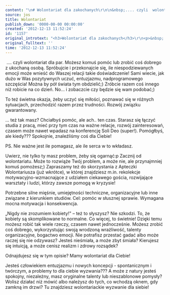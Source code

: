 ```yaml
---
content: "\n# Wolontariat dla zakochanych\r\n\n&nbsp;.... czyli  wolontariat dla par.  Możesz komuś pomóc lub zrobić coś dobrego z ukochaną osobą. Spróbujcie i przekonajcie się, ile niespodziewanych emocji może wnieść do Waszej relacji takie doświadczenie! Sami wiecie, jak dużo w Was pozytywnych uczuć, entuzjazmu, nadprogramowego szczęścia! Można by pół świata tym obdzielić;) Zróbcie razem coś innego niż robicie na co dzień.  No... i zobaczcie czy będzie się wam podobać;)\n\r\n\nTo też świetna okazja, żeby uczyć się miłości, poznawać  się w różnych sytuacjach, przechodzić razem przez trudności. Rozwój związku gwarantowany.\n\r\n\n# Wolontariat dla zabieganych\r\n\n... też tak masz? Chciałbyś pomóc, ale ach.. ten czas. Starasz się łączyć studia z pracą, mieć przy tym czas na ważne relacje, rozwój zainteresowań, czasem może nawet wpadasz na konferencję Soli Deo (super!).  Pomógłbyś, ale kiedy??? Spokojnie, znaleźliśmy coś dla Ciebie!\n\r\n\nPS. Nie ważne jest ile pomagasz, ale ile serca w to wkładasz.\n\r\n\n# Wolontariat dla leniwych & nieogarniętych\r\n\nUwierz, nie tylko ty masz problem, żeby się ogarnąć:p Zacznij od wolontariatu. Może to rozwiąże Twój problem, a może nie, ale przynajmniej komuś pomożesz;) Zapraszamy też do skorzystania z Apteczki Wolontariusza (już wkrótce), w której znajdziesz m.in. rekolekcje motywacyjno-wzmacnające z udziałem ciekawego gościa, rozwijające warsztaty i ludzi, którzy zawsze pomogą w kryzysie!\n\r\n\n# Wolontariat Męska Sprawa\r\n\nPotrzebne silne mięśnie, umiejętności techniczne, organizacyjne lub inne związane z kierunkiem studiów. Cel:  pomóc w słusznej sprawie.\nWymagana mocna motywacja i konsekwencja.\n\r\n\n# Wolontariat „Babę zesłał Bóg\"\r\n\n„Nigdy nie zrozumiem kobiety!\" – też to słyszysz? Nie szkodzi. To, że kobiety są skomplikowane to normalne.  Co więcej, to świetnie!\nDzięki temu możesz robić tak wiele rzeczy, czasem nawet jednocześnie. Możesz zrobić coś dobrego, wykorzystując swoją wrodzoną wrażliwość, talenty organizacyjne, bogactwo emocji. Nie potrafisz przestać gadać albo może raczej się nie odzywasz? Jesteś nieśmiała, a może zbyt śmiała? Kierujesz się intuicją, a może cenisz realizm i zdrowy rozsądek?\n\r\n\nOdnajdujesz się w tym opisie? Mamy wolontariat dla Ciebie!\n\r\n\n# Wolontariusze od spraw niemożliwych\r\n\nJesteś człowiekiem entuzjazmu i nowych koncepcji - spontanicznym i twórczym, a problemy to dla ciebie wyzwania???  A może z natury jesteś spokojny, niezależny, masz oryginalne talenty lub nieszablonowe pomysły?\nWolisz działać niż mówić  albo należysz do tych, co wchodzą oknem, gdy zamkną im drzwi?\nTu znajdziesz wolontariackie wyzwanie dla siebie!\n"
source: jos
title: Wolontariat
publish_down: '0000-00-00 00:00:00'
created: '2012-12-13 11:52:24'
id: '1157'
original_introtext: "<h3>Wolontariat dla zakochanych</h3>\r\n<p>&nbsp;.... czyli  wolontariat dla par.  Możesz komuś pomóc lub zrobić coś dobrego z ukochaną osobą. Spróbujcie i przekonajcie się, ile niespodziewanych emocji może wnieść do Waszej relacji takie doświadczenie! Sami wiecie, jak dużo w Was pozytywnych uczuć, entuzjazmu, nadprogramowego szczęścia! Można by pół świata tym obdzielić;) Zróbcie razem coś innego niż robicie na co dzień.  No... i zobaczcie czy będzie się wam podobać;)</p>\r\n<p>To też świetna okazja, żeby uczyć się miłości, poznawać  się w różnych sytuacjach, przechodzić razem przez trudności. Rozwój związku gwarantowany.</p>\r\n<h3>Wolontariat dla zabieganych</h3>\r\n<p>... też tak masz? Chciałbyś pomóc, ale ach.. ten czas. Starasz się łączyć studia z pracą, mieć przy tym czas na ważne relacje, rozwój zainteresowań, czasem może nawet wpadasz na konferencję Soli Deo (super!).  Pomógłbyś, ale kiedy??? Spokojnie, znaleźliśmy coś dla Ciebie!</p>\r\n<p>PS. Nie ważne jest ile pomagasz, ale ile serca w to wkładasz.</p>\r\n<h3>Wolontariat dla leniwych &amp; nieogarniętych</h3>\r\n<p>Uwierz, nie tylko ty masz problem, żeby się ogarnąć:p Zacznij od wolontariatu. Może to rozwiąże Twój problem, a może nie, ale przynajmniej komuś pomożesz;) Zapraszamy też do skorzystania z Apteczki Wolontariusza (już wkrótce), w której znajdziesz m.in. rekolekcje motywacyjno-wzmacnające z udziałem ciekawego gościa, rozwijające warsztaty i ludzi, którzy zawsze pomogą w kryzysie!</p>\r\n<h3>Wolontariat Męska Sprawa</h3>\r\n<p>Potrzebne silne mięśnie, umiejętności techniczne, organizacyjne lub inne związane z kierunkiem studiów. Cel:  pomóc w słusznej sprawie.<br />Wymagana mocna motywacja i konsekwencja.</p>\r\n<h3>Wolontariat „Babę zesłał Bóg\"</h3>\r\n<p>„Nigdy nie zrozumiem kobiety!\" – też to słyszysz? Nie szkodzi. To, że kobiety są skomplikowane to normalne.  Co więcej, to świetnie!<br />Dzięki temu możesz robić tak wiele rzeczy, czasem nawet jednocześnie. Możesz zrobić coś dobrego, wykorzystując swoją wrodzoną wrażliwość, talenty organizacyjne, bogactwo emocji. Nie potrafisz przestać gadać albo może raczej się nie odzywasz? Jesteś nieśmiała, a może zbyt śmiała? Kierujesz się intuicją, a może cenisz realizm i zdrowy rozsądek?</p>\r\n<p>Odnajdujesz się w tym opisie? Mamy wolontariat dla Ciebie!</p>\r\n<h3>Wolontariusze od spraw niemożliwych</h3>\r\n<p>Jesteś człowiekiem entuzjazmu i nowych koncepcji - spontanicznym i twórczym, a problemy to dla ciebie wyzwania???  A może z natury jesteś spokojny, niezależny, masz oryginalne talenty lub nieszablonowe pomysły?<br />Wolisz działać niż mówić  albo należysz do tych, co wchodzą oknem, gdy zamkną im drzwi?<br />Tu znajdziesz wolontariackie wyzwanie dla siebie!</p>"
original_fulltext: ''
time: '2012-12-13 11:52:24'
---
```

&nbsp;.... czyli  wolontariat dla par.  Możesz komuś pomóc lub zrobić coś dobrego z ukochaną osobą. Spróbujcie i przekonajcie się, ile niespodziewanych emocji może wnieść do Waszej relacji takie doświadczenie! Sami wiecie, jak dużo w Was pozytywnych uczuć, entuzjazmu, nadprogramowego szczęścia! Można by pół świata tym obdzielić;) Zróbcie razem coś innego niż robicie na co dzień.  No... i zobaczcie czy będzie się wam podobać;)


To też świetna okazja, żeby uczyć się miłości, poznawać  się w różnych sytuacjach, przechodzić razem przez trudności. Rozwój związku gwarantowany.




... też tak masz? Chciałbyś pomóc, ale ach.. ten czas. Starasz się łączyć studia z pracą, mieć przy tym czas na ważne relacje, rozwój zainteresowań, czasem może nawet wpadasz na konferencję Soli Deo (super!).  Pomógłbyś, ale kiedy??? Spokojnie, znaleźliśmy coś dla Ciebie!


PS. Nie ważne jest ile pomagasz, ale ile serca w to wkładasz.




Uwierz, nie tylko ty masz problem, żeby się ogarnąć:p Zacznij od wolontariatu. Może to rozwiąże Twój problem, a może nie, ale przynajmniej komuś pomożesz;) Zapraszamy też do skorzystania z Apteczki Wolontariusza (już wkrótce), w której znajdziesz m.in. rekolekcje motywacyjno-wzmacnające z udziałem ciekawego gościa, rozwijające warsztaty i ludzi, którzy zawsze pomogą w kryzysie!




Potrzebne silne mięśnie, umiejętności techniczne, organizacyjne lub inne związane z kierunkiem studiów. Cel:  pomóc w słusznej sprawie.
Wymagana mocna motywacja i konsekwencja.




„Nigdy nie zrozumiem kobiety!" – też to słyszysz? Nie szkodzi. To, że kobiety są skomplikowane to normalne.  Co więcej, to świetnie!
Dzięki temu możesz robić tak wiele rzeczy, czasem nawet jednocześnie. Możesz zrobić coś dobrego, wykorzystując swoją wrodzoną wrażliwość, talenty organizacyjne, bogactwo emocji. Nie potrafisz przestać gadać albo może raczej się nie odzywasz? Jesteś nieśmiała, a może zbyt śmiała? Kierujesz się intuicją, a może cenisz realizm i zdrowy rozsądek?


Odnajdujesz się w tym opisie? Mamy wolontariat dla Ciebie!




Jesteś człowiekiem entuzjazmu i nowych koncepcji - spontanicznym i twórczym, a problemy to dla ciebie wyzwania???  A może z natury jesteś spokojny, niezależny, masz oryginalne talenty lub nieszablonowe pomysły?
Wolisz działać niż mówić  albo należysz do tych, co wchodzą oknem, gdy zamkną im drzwi?
Tu znajdziesz wolontariackie wyzwanie dla siebie!


<!--{{json:{"created_date":"2012-12-13 11:52:24","publish_down":"0000-00-00 00:00:00","id":"1157"}}}-->